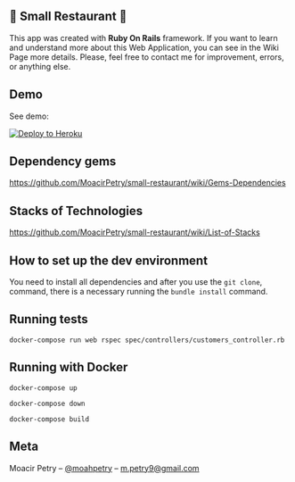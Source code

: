 ## :fork_and_knife: Small Restaurant :fork_and_knife:

This app was created with **Ruby On Rails** framework. If you want to learn and understand more about this Web Application, you can see in the Wiki Page more details. Please, feel free to contact me for improvement, errors, or anything else.

## Demo
See demo:

[![Deploy to Heroku](https://www.herokucdn.com/deploy/button.png)](https://heroku.com/deploy)

## Dependency gems

https://github.com/MoacirPetry/small-restaurant/wiki/Gems-Dependencies

## Stacks of Technologies

https://github.com/MoacirPetry/small-restaurant/wiki/List-of-Stacks

## How to set up the dev environment

You need to install all dependencies and after you use the `git clone`, command, there is a necessary running the `bundle install` command.

## Running tests

`docker-compose run web rspec spec/controllers/customers_controller.rb`

## Running with Docker

`docker-compose up`

`docker-compose down`

`docker-compose build`



## Meta

Moacir Petry – [@moahpetry](https://www.instagram.com/moahpetry/) – [m.petry9@gmail.com](mailto:m.petry9@gmail.com)


